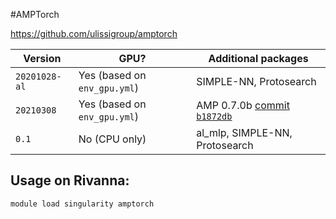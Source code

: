 #AMPTorch

https://github.com/ulissigroup/amptorch

|Version|GPU?|Additional packages|
|---|---|---|
|`20201028-al`| Yes (based on `env_gpu.yml`)|SIMPLE-NN, Protosearch|
|`20210308`| Yes (based on `env_gpu.yml`)|AMP 0.7.0b [commit `b1872db`](https://bitbucket.org/andrewpeterson/amp/commits/b1872db4ff89cc2f6349fbaf72aed51725770c7e)|
|`0.1`|No (CPU only)|al_mlp, SIMPLE-NN, Protosearch|

## Usage on Rivanna:
```
module load singularity amptorch
```
